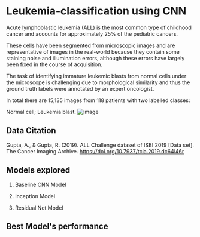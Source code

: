 # Leukemia-classification using CNN 

Acute lymphoblastic leukemia (ALL) is the most common type of childhood cancer and accounts for approximately 25% of the pediatric cancers.

These cells have been segmented from microscopic images and are representative of images in the real-world because they contain some staining noise and illumination errors, although these errors have largely been fixed in the course of acquisition.

The task of identifying immature leukemic blasts from normal cells under the microscope is challenging due to morphological similarity and thus the ground truth labels were annotated by an expert oncologist.

In total there are 15,135 images from 118 patients with two labelled classes:

Normal cell;
Leukemia blast.
![image](https://user-images.githubusercontent.com/121529081/210246335-7eb59369-4e98-4579-9ff3-523f78f2a23a.png)


## Data Citation
Gupta, A., & Gupta, R. (2019). ALL Challenge dataset of ISBI 2019 [Data set]. The Cancer Imaging Archive. https://doi.org/10.7937/tcia.2019.dc64i46r

## Models explored 
1. Baseline CNN Model

2. Inception Model

3. Residual Net Model

## Best Model's performance

